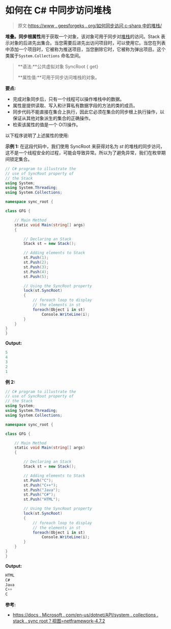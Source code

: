 # 如何在 C# 中同步访问堆栈

> 原文:[https://www . geesforgeks . org/如何同步访问 c-sharp 中的堆栈/](https://www.geeksforgeeks.org/how-to-get-synchronize-access-to-the-stack-in-c-sharp/)

**堆叠。同步根属性**用于获取一个对象，该对象可用于同步对[堆栈](https://www.geeksforgeeks.org/c-sharp-stack-class/)的访问。Stack 表示对象的后进先出集合。当您需要后进先出访问项目时，可以使用它。当您在列表中添加一个项目时，它被称为推送项目，当您删除它时，它被称为弹出项目。这个类属于`System.Collections` 命名空间。

> **语法:**公共虚拟对象 SyncRoot { get}
> 
> **属性值:**可用于同步访问堆栈的对象。

**要点:**

*   完成对象同步后，只有一个线程可以操作堆栈中的数据。
*   属性是提供读取、写入和计算私有数据字段的方法的类的成员。
*   同步代码不能直接在集合上执行，因此它必须在集合的同步根上执行操作，以保证从其他对象派生的集合的正确操作。
*   检索该属性的值是一个 O(1)操作。

以下程序说明了上述属性的使用:

**示例 1:** 在这段代码中，我们使用 SyncRoot 来获得对名为 *st* 的堆栈的同步访问，这不是一个线程安全的过程，可能会导致异常。所以为了避免异常，我们在枚举期间锁定集合。

```cs
// C# program to illustrate the
// use of SyncRoot property of
// the Stack
using System;
using System.Threading;
using System.Collections;

namespace sync_root {

class GFG {

    // Main Method
    static void Main(string[] args)
    {

        // Declaring an Stack
        Stack st = new Stack();

        // Adding elements to Stack
        st.Push(1);
        st.Push(2);
        st.Push(3);
        st.Push(4);
        st.Push(5);

        // Using the SyncRoot property
        lock(st.SyncRoot)
        {
            // foreach loop to display
            // the elements in st
            foreach(Object i in st)
                Console.WriteLine(i);
        }
    }
}
}
```

**Output:**

```cs
5
4
3
2
1

```

**例 2:**

```cs
// C# program to illustrate the
// use of SyncRoot property of
// the Stack
using System;
using System.Threading;
using System.Collections;

namespace sync_root {

class GFG {

    // Main Method
    static void Main(string[] args)
    {

        // Declaring an Stack
        Stack st = new Stack();

        // Adding elements to Stack
        st.Push("C");
        st.Push("C++");
        st.Push("Java");
        st.Push("C#");
        st.Push("HTML");

        // Using the SyncRoot property
        lock(st.SyncRoot)
        {
            // foreach loop to display
            // the elements in st
            foreach(Object i in st)
                Console.WriteLine(i);
        }
    }
}
}
```

**Output:**

```cs
HTML
C#
Java
C++
C

```

**参考:**

*   [https://docs . Microsoft . com/en-us/dotnet/API/system . collections . stack . sync root？视图=netframework-4.7.2](https://docs.microsoft.com/en-us/dotnet/api/system.collections.stack.syncroot?view=netframework-4.7.2)
